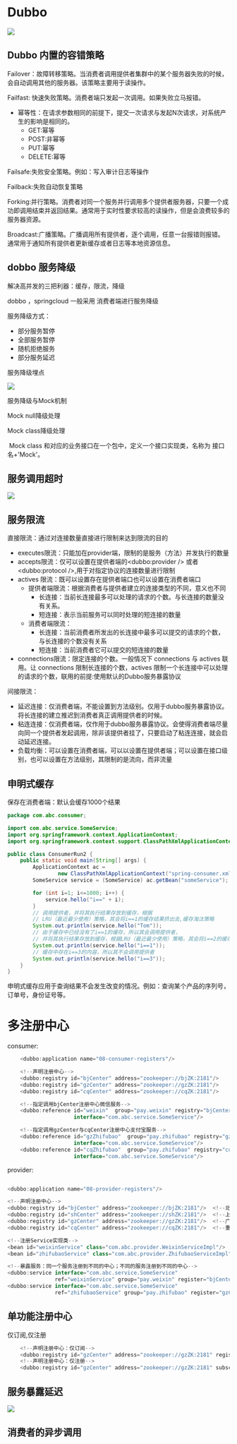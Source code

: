 # Dubbo

![](http://q8sats5bw.bkt.clouddn.com/img/image-20200418224219418.png)

## Dubbo 内置的容错策略

Failover：故障转移策略。当消费者调用提供者集群中的某个服务器失败的时候，会自动调用其他的服务器。该策略主要用于读操作。

Failfast: 快速失败策略。消费者端只发起一次调用。如果失败立马报错。

- 幂等性：在请求参数相同的前提下，提交一次请求与发起N次请求，对系统产生的影响是相同的。
  - GET:幂等
  - POST:非幂等
  - PUT:幂等
  - DELETE:幂等

Failsafe:失败安全策略。例如：写入审计日志等操作

Failback:失败自动恢复策略

Forking:并行策略。消费者对同一个服务并行调用多个提供者服务器，只要一个成功即调用结束并返回结果。通常用于实时性要求较高的读操作，但是会浪费较多的服务器资源。

Broadcast:广播策略。广播调用所有提供者，逐个调用，任意一台报错则报错。通常用于通知所有提供者更新缓存或者日志等本地资源信息。

## dobbo 服务降级

解决高并发的三把利器：缓存，限流，降级

dobbo ，springcloud 一般采用 消费者端进行服务降级

服务降级方式：

- 部分服务暂停
- 全部服务暂停
- 随机拒绝服务
- 部分服务延迟

服务降级埋点

![](http://q8sats5bw.bkt.clouddn.com/20200422103606.png)

服务降级与Mock机制

Mock null降级处理

Mock class降级处理

​	Mock class 和对应的业务接口在一个包中，定义一个接口实现类，名称为 接口名+'Mock'。



## 服务调用超时

![](http://q8sats5bw.bkt.clouddn.com/20200422110319.png)





## 服务限流

直接限流：通过对连接数量直接进行限制来达到限流的目的

- executes限流：只能加在provider端，限制的是服务（方法）并发执行的数量
- accepts限流：仅可以设置在提供者端的<dubbo:provider />  或者 <dubbo:protocol />,用于对指定协议的连接数量进行限制
- actives 限流：既可以设置存在提供者端口也可以设置在消费者端口
  - 提供者端限流：根据消费者与提供者建立的连接类型的不同，意义也不同
    - 长连接：当前长连接最多可以处理的请求的个数。与长连接的数量没有关系。
    - 短连接：表示当前服务可以同时处理的短连接的数量
  - 消费者端限流：
    - 长连接：当前消费者所发出的长连接中最多可以提交的请求的个数，与长连接的个数没有关系
    - 短连接：当前消费者它可以提交的短连接的数量
- connections限流：限定连接的个数。一般情况下 connections 与 actives 联用。让 connections 限制长连接的个数，actives 限制一个长连接中可以处理的请求的个数，联用的前提:使用默认的Dubbo服务暴露协议

间接限流：

- 延迟连接：仅消费者端，不能设置到方法级别。仅用于dubbo服务暴露协议。将长连接的建立推迟到消费者真正调用提供者的时候。
- 粘连连接：仅消费者端，仅作用于dubbo服务暴露协议。会使得消费者端尽量向同一个提供者发起调用，除非该提供者挂了，只要启动了粘连连接，就会启动延迟连接。
- 负载均衡：可以设置在消费者端，可以以设置在提供者端；可以设置在接口级别，也可以设置在方法级别，其限制的是流向，而非流量

## 申明式缓存

保存在消费者端：默认会缓存1000个结果

```java
package com.abc.consumer;

import com.abc.service.SomeService;
import org.springframework.context.ApplicationContext;
import org.springframework.context.support.ClassPathXmlApplicationContext;

public class ConsumerRun2 {
    public static void main(String[] args) {
        ApplicationContext ac =
                new ClassPathXmlApplicationContext("spring-consumer.xml");
        SomeService service = (SomeService) ac.getBean("someService");

        for (int i=1; i<=1000; i++) {
            service.hello("i==" + i);
        }
        // 调用提供者，并将其执行结果存放到缓存，根据
        // LRU（最近最少使用）策略，其会将i==1的缓存结果挤出去,缓存淘汰策略
        System.out.println(service.hello("Tom"));
        // 由于缓存中已经没有了i==1的缓存，所以其会调用提供者，
        // 并将其执行结果存放到缓存，根据LRU（最近最少使用）策略，其会将i==2的缓存结果挤出去
        System.out.println(service.hello("i==1"));
        // 缓存中存在i==3的内容，所以其不会调用提供者
        System.out.println(service.hello("i==3"));
    }
}
```

申明式缓存应用于查询结果不会发生改变的情况。例如：查询某个产品的序列号，订单号，身份证号等。

# 多注册中心

consumer:

```java
    <dubbo:application name="08-consumer-registers"/>

    <!--声明注册中心-->
    <dubbo:registry id="bjCenter" address="zookeeper://bjZK:2181"/>
    <dubbo:registry id="gzCenter" address="zookeeper://gzZK:2181"/>
    <dubbo:registry id="cqCenter" address="zookeeper://cqZK:2181"/>

    <!--指定调用bjCenter注册中心微信服务-->
    <dubbo:reference id="weixin"  group="pay.weixin" registry="bjCenter"
                     interface="com.abc.service.SomeService"/>

    <!--指定调用gzCenter与cqCenter注册中心支付宝服务-->
    <dubbo:reference id="gzZhifubao"  group="pay.zhifubao" registry="gzCenter"
                     interface="com.abc.service.SomeService"/>
    <dubbo:reference id="cqZhifubao"  group="pay.zhifubao" registry="cqCenter"
                     interface="com.abc.service.SomeService"/>
```

provider:

```java

<dubbo:application name="08-provider-registers"/>

<!--声明注册中心-->
<dubbo:registry id="bjCenter" address="zookeeper://bjZK:2181"/>  <!--北京中心-->
<dubbo:registry id="shCenter" address="zookeeper://shZK:2181"/>  <!--上海中心-->
<dubbo:registry id="gzCenter" address="zookeeper://gzZK:2181"/>  <!--广州中心-->
<dubbo:registry id="cqCenter" address="zookeeper://cqZK:2181"/>  <!--重庆中心-->

<!--注册Service实现类-->
<bean id="weixinService" class="com.abc.provider.WeixinServiceImpl"/>
<bean id="zhifubaoService" class="com.abc.provider.ZhifubaoServiceImpl"/>

<!--暴露服务：同一个服务注册到不同的中心；不同的服务注册到不同的中心-->
<dubbo:service interface="com.abc.service.SomeService"
               ref="weixinService" group="pay.weixin" register="bjCenter, shCenter"/>
<dubbo:service interface="com.abc.service.SomeService"
               ref="zhifubaoService" group="pay.zhifubao" register="gzCenter, cqCenter"/>
```

## 单功能注册中心

仅订阅,仅注册

```java
    <!--声明注册中心：仅订阅-->
	<dubbo:registry id="gzCenter" address="zookeeper://gzZK:2181" register="false"/>
    <!--声明注册中心：仅注册-->
    <dubbo:registry id="gzCenter" address="zookeeper://gzZK:2181" subscribe="false"/>
```

## 服务暴露延迟

![](http://q8sats5bw.bkt.clouddn.com/20200422144714.png)

## 消费者的异步调用

